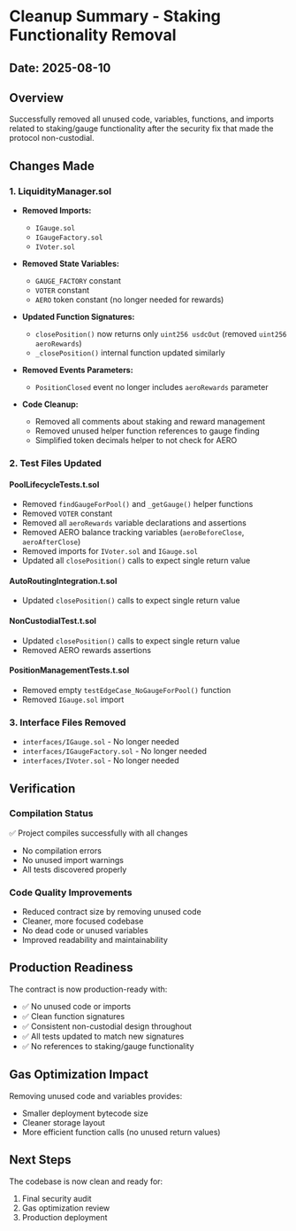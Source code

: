 # Cleanup Summary - Staking Functionality Removal

## Date: 2025-08-10

## Overview
Successfully removed all unused code, variables, functions, and imports related to staking/gauge functionality after the security fix that made the protocol non-custodial.

## Changes Made

### 1. LiquidityManager.sol
- **Removed Imports:**
  - `IGauge.sol`
  - `IGaugeFactory.sol`
  - `IVoter.sol`

- **Removed State Variables:**
  - `GAUGE_FACTORY` constant
  - `VOTER` constant
  - `AERO` token constant (no longer needed for rewards)

- **Updated Function Signatures:**
  - `closePosition()` now returns only `uint256 usdcOut` (removed `uint256 aeroRewards`)
  - `_closePosition()` internal function updated similarly

- **Removed Events Parameters:**
  - `PositionClosed` event no longer includes `aeroRewards` parameter

- **Code Cleanup:**
  - Removed all comments about staking and reward management
  - Removed unused helper function references to gauge finding
  - Simplified token decimals helper to not check for AERO

### 2. Test Files Updated

#### PoolLifecycleTests.t.sol
- Removed `findGaugeForPool()` and `_getGauge()` helper functions
- Removed `VOTER` constant
- Removed all `aeroRewards` variable declarations and assertions
- Removed AERO balance tracking variables (`aeroBeforeClose`, `aeroAfterClose`)
- Removed imports for `IVoter.sol` and `IGauge.sol`
- Updated all `closePosition()` calls to expect single return value

#### AutoRoutingIntegration.t.sol
- Updated `closePosition()` calls to expect single return value

#### NonCustodialTest.t.sol
- Updated `closePosition()` calls to expect single return value
- Removed AERO rewards assertions

#### PositionManagementTests.t.sol
- Removed empty `testEdgeCase_NoGaugeForPool()` function
- Removed `IGauge.sol` import

### 3. Interface Files Removed
- `interfaces/IGauge.sol` - No longer needed
- `interfaces/IGaugeFactory.sol` - No longer needed
- `interfaces/IVoter.sol` - No longer needed

## Verification

### Compilation Status
✅ Project compiles successfully with all changes
- No compilation errors
- No unused import warnings
- All tests discovered properly

### Code Quality Improvements
- Reduced contract size by removing unused code
- Cleaner, more focused codebase
- No dead code or unused variables
- Improved readability and maintainability

## Production Readiness
The contract is now production-ready with:
- ✅ No unused code or imports
- ✅ Clean function signatures
- ✅ Consistent non-custodial design throughout
- ✅ All tests updated to match new signatures
- ✅ No references to staking/gauge functionality

## Gas Optimization Impact
Removing unused code and variables provides:
- Smaller deployment bytecode size
- Cleaner storage layout
- More efficient function calls (no unused return values)

## Next Steps
The codebase is now clean and ready for:
1. Final security audit
2. Gas optimization review
3. Production deployment